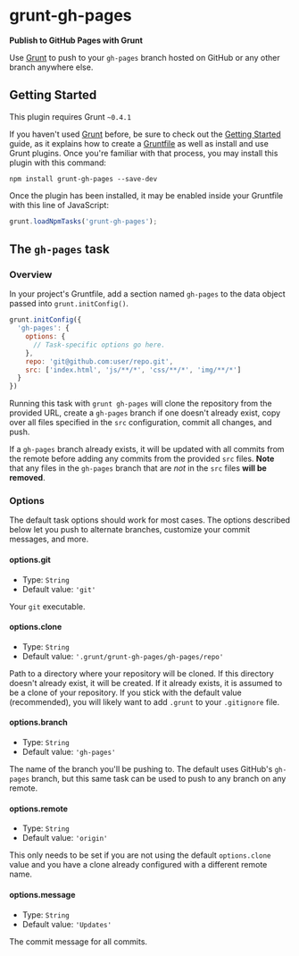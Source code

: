 # grunt-gh-pages
**Publish to GitHub Pages with Grunt**

Use [Grunt](http://gruntjs.com/) to push to your `gh-pages` branch hosted on GitHub or any other branch anywhere else.

## Getting Started
This plugin requires Grunt `~0.4.1`

If you haven't used [Grunt](http://gruntjs.com/) before, be sure to check out the [Getting Started](http://gruntjs.com/getting-started) guide, as it explains how to create a [Gruntfile](http://gruntjs.com/sample-gruntfile) as well as install and use Grunt plugins. Once you're familiar with that process, you may install this plugin with this command:

```shell
npm install grunt-gh-pages --save-dev
```

Once the plugin has been installed, it may be enabled inside your Gruntfile with this line of JavaScript:

```js
grunt.loadNpmTasks('grunt-gh-pages');
```

## The `gh-pages` task

### Overview
In your project's Gruntfile, add a section named `gh-pages` to the data object passed into `grunt.initConfig()`.

```js
grunt.initConfig({
  'gh-pages': {
    options: {
      // Task-specific options go here.
    },
    repo: 'git@github.com:user/repo.git',
    src: ['index.html', 'js/**/*', 'css/**/*', 'img/**/*']
  }
})
```

Running this task with `grunt gh-pages` will clone the repository from the provided URL, create a `gh-pages` branch if one doesn't already exist, copy over all files specified in the `src` configuration, commit all changes, and push.

If a `gh-pages` branch already exists, it will be updated with all commits from the remote before adding any commits from the provided `src` files.  **Note** that any files in the `gh-pages` branch that are *not* in the `src` files **will be removed**.

### Options

The default task options should work for most cases.  The options described below let you push to alternate branches, customize your commit messages, and more.

#### options.git
 * Type: `String`
 * Default value: `'git'`

Your `git` executable.

#### options.clone
 * Type: `String`
 * Default value: `'.grunt/grunt-gh-pages/gh-pages/repo'`

Path to a directory where your repository will be cloned.  If this directory doesn't already exist, it will be created.  If it already exists, it is assumed to be a clone of your repository.  If you stick with the default value (recommended), you will likely want to add `.grunt` to your `.gitignore` file.

#### options.branch
 * Type: `String`
 * Default value: `'gh-pages'`

The name of the branch you'll be pushing to.  The default uses GitHub's `gh-pages` branch, but this same task can be used to push to any branch on any remote.

#### options.remote
 * Type: `String`
 * Default value: `'origin'`

This only needs to be set if you are not using the default `options.clone` value and you have a clone already configured with a different remote name.

#### options.message
 * Type: `String`
 * Default value: `'Updates'`

The commit message for all commits.
